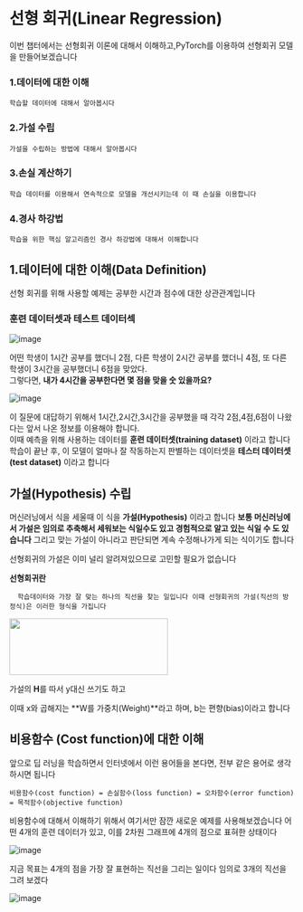 # 선형 회귀(Linear Regression)

이번 챕터에서는 선형회귀 이론에 대해서 이해하고,PyTorch를 이용하여 선형회귀 모델을 만들어보겠습니다

### 1.데이터에 대한 이해

    학습할 데이터에 대해서 알아봅시다

### 2.가설 수립

    가설을 수립하는 방법에 대해서 알아봅시다

### 3.손실 계산하기

    학습 데이터를 이용해서 연속적으로 모델을 개선시키는데 이 때 손실을 이용합니다

### 4.경사 하강법

    학습을 위한 핵심 알고리즘인 경사 하강법에 대해서 이해합니다 

## 1.데이터에 대한 이해(Data Definition)
선형 회귀를 위해 사용할 예제는 공부한 시간과 점수에 대한 상관관계입니다

### 훈련 데이터셋과 테스트 데이터섹

![image](https://user-images.githubusercontent.com/80239748/125445020-85508176-343b-490a-b089-7156688a56f7.png)

어떤 학생이 1시간 공부를 했더니 2점, 다른 학생이 2시간 공부를 했더니 4점, 또 다른 학생이 3시간을 공부했더니 6점을 맞았다. <br>
그렇다면, **내가 4시간을 공부한다면 몇 점을 맞을 숫 있을까요?**

![image](https://user-images.githubusercontent.com/80239748/125445233-1bbd810c-bb81-496f-b669-f5bc14749076.png)

이 질문에 대답하기 위해서 1시간,2시간,3시간을 공부했을 때 각각 2점,4점,6점이 나왔다는 앞서 나온 정보를 이용해야 합니다. <br>
이때 예측을 위해 사용하는 데이터를 **훈련 데이터셋(training dataset)** 이라고 합니다<br>
학습이 끝난 후, 이 모델이 얼마나 잘 작동하는지 판별하는 데이터셋을 **테스터 데이터셋(test dataset)** 이라고 합니다

## 가설(Hypothesis) 수립

머신러닝에서 식을 세울때 이 식을 **가설(Hypothesis)** 이라고 합니다 
**보통 머신러닝에서 가설은 임의로 추축해서 세워보는 식일수도 있고 경험적으로 알고 있는 식일 수 도 있습니다**
그리고 맞는 가설이 아니라고 판단되면 계속 수정해나가게 되는 식이기도 합니다

선형회귀의 가설은 이미 널리 알려져있으므로 고민할 필요가 없습니다 

**선형회귀란** 
```
  학습데이터와 가장 잘 맞는 하나의 직선을 찾는 일입니다 이때 선형회귀의 가설(직선의 방정식)은 이러한 형식을 가집니다
```
<img src="https://user-images.githubusercontent.com/80239748/125446179-fa9b639b-0e19-412c-a4c5-82432e7cab6b.png" width="280" height="100"> 

가설의 **H**를 따서 y대신 쓰기도 하고 

이때 x와 곱해지는 **W를 가중치(Weight)**라고 하며, b는 편향(bias)이라고 합니다  

## 비용함수 (Cost function)에 대한 이해

앞으로 딥 러닝을 학습하면서 인터넷에서 이런 용어들을 본다면, 전부 같은 용어로 생각하시면 됩니다

```
비용함수(cost function) = 손실함수(loss function) = 오차함수(error function) = 목적함수(objective function)
```

비용함수에 대해서 이해하기 위해서 여기서만 잠깐 새로운 예제를 사용해보겠습니다 
어떤 4개의 훈련 데이터가 있고, 이를 2차원 그래프에 4개의 점으로 표혀한 상태이다 

![image](https://user-images.githubusercontent.com/80239748/125593373-b569bff7-06a0-49a7-85ce-21074cda9202.png)

지금 목표는 4개의 점을 가장 잘 표현하는 직선을 그리는 일이다 임의로 3개의 직선을 그려 보겠다 

![image](https://user-images.githubusercontent.com/80239748/125593705-a1d7b65a-c632-4f64-a2b1-71206236f07d.png)



